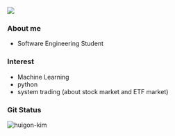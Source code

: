 <a href="https://hits.seeyoufarm.com"><img src="https://hits.seeyoufarm.com/api/count/incr/badge.svg?url=https%3A%2F%2Fgithub.com%2Fhuigon-kim&count_bg=%2379C83D&title_bg=%23555555&icon=&icon_color=%23E7E7E7&title=hits&edge_flat=false"/></a>

### About me
- Software Engineering Student

### Interest
- Machine Learning
- python
- system trading (about stock market and ETF market)

### Git Status
<p><img align="left" src="https://github-readme-stats.vercel.app/api/top-langs?username=huigon-kim&show_icons=true&locale=en&" alt="huigon-kim" /></p>
